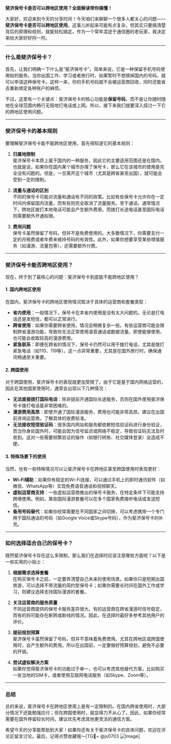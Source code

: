 **斐济保号卡是否可以跨地区使用？全面解读带你搞懂！**

大家好，欢迎来到今天的分享时间！今天咱们来聊聊一个很多人都关心的问题——**斐济保号卡是否可以跨地区使用**。这事儿听起来可能有点复杂，但其实只要搞清楚背后的原理和规则，就能轻松搞定。作为一个常年混迹于通信圈的老玩家，我决定来给大家好好捋一捋。

---

### **什么是斐济保号卡？**
首先，让我们明确一下什么是“斐济保号卡”。简单来说，它是一种保留手机号码使用权的服务。当你出国工作、学习或者旅行时，如果暂时不想换掉国内的号码，就可以申请这种保号卡。这样一来，你的手机号码就不会被运营商回收，同时还能省去重新绑定各种账户的麻烦。

不过，这里有一个关键点：斐济保号卡的核心功能是**保留号码**，而不是让你随时随地在全球范围内畅行无阻地打电话或上网。所以，接下来我们就要深入探讨一下它的跨地区使用问题。

---

### **斐济保号卡的基本规则**
要理解斐济保号卡能不能跨地区使用，首先得知道它的基本规则：

1. **归属地限制**  
   斐济保号卡本质上属于国内的一种服务，因此它的主要适用范围还是在国内。也就是说，如果你在国内某个城市办理了保号卡，那么它在该城市的使用是完全没有问题的。但是，一旦离开这个城市（尤其是跨省甚至出国），就可能会受到一定的限制。

2. **流量与通话的区别**  
   不同的保号卡可能对流量和通话有不同的政策。比如有些保号卡允许你在一定时间内保留国内流量，而有些则完全取消了流量服务。至于通话，通常情况下，跨地区拨打本地电话可能会产生额外费用，而拨打长途电话甚至国际电话则需要额外开通权限。

3. **费用问题**  
   保号卡虽然保留了号码，但并不是免费使用的。大多数情况下，你需要支付一定的月租费或者年费来维持号码的有效性。此外，如果你想要享受某些增值服务（如漫游、流量包等），还需要额外付费。

---

### **斐济保号卡能否跨地区使用？**
现在，终于到了最核心的问题：斐济保号卡到底能不能跨地区使用？

#### **1. 国内跨地区使用**
在国内，斐济保号卡的跨地区使用情况取决于具体的运营商和套餐类型：
- **省内使用**：一般情况下，保号卡在本省内使用是没有太大问题的。无论是打电话还是发短信，都可以正常进行。
- **跨省使用**：如果你需要跨省使用，情况会稍微复杂一些。有些运营商可能会限制跨省漫游功能，导致你无法正常使用语音通话或数据流量。即使能够使用，也可能会收取较高的漫游费用。
- **紧急联系**：即便在跨省的情况下，保号卡仍然可以用于拨打电话，尤其是拨打紧急电话（如110、119等）。这一点非常重要，尤其是在国外旅行时，确保通讯畅通至关重要。

#### **2. 跨国使用**
对于跨国使用，斐济保号卡的表现就更加受限了。由于它是基于国内网络运营的，因此在其他国家使用时，通常会出现以下几种情况：
- **无法直接拨打国际电话**：除非提前开通国际长途服务，否则在国外使用斐济保号卡拨打电话是非常困难的。
- **漫游费用高昂**：即使开通了国际漫游服务，费用也可能非常高昂。建议在出国前咨询运营商，了解具体的收费标准。
- **无法接收短信验证码**：很多国内网站和服务都依赖短信验证码进行身份验证，而当你身处国外时，可能会因为信号延迟或网络不稳定，导致验证码无法及时收到。这对一些需要频繁验证的操作（如银行转账、社交媒体登录）会造成不便。

#### **3. 特殊场景下的使用**
当然，也有一些特殊情况可以让斐济保号卡在跨地区甚至跨国使用时表现更好：
- **Wi-Fi辅助**：如果你有稳定的Wi-Fi连接，可以通过手机上的即时通讯软件（如微信、WhatsApp等）实现免费语音通话和视频聊天。
- **虚拟运营商支持**：一些虚拟运营商推出的保号卡服务，在特定条件下可能支持跨境使用。例如，某些国际漫游套餐可以在多个国家免费接听电话或发送短信。
- **备用号码替代**：如果你经常需要在不同国家之间切换，可以考虑携带一个专门用于国际通话的号码（如Google Voice或Skype号码），作为斐济保号卡的补充。

---

### **如何选择适合自己的保号卡？**
既然斐济保号卡存在这么多限制，那么我们在选择时应该注意哪些方面呢？以下是一些实用的小贴士：

1. **根据需求选择套餐**  
   在购买保号卡之前，一定要弄清楚自己未来的使用场景。如果你只是短期出国旅游，可以选择不带流量的简约型保号卡；如果你需要长时间在国外工作或学习，则建议选择支持国际漫游的套餐。

2. **关注运营商的服务质量**  
   不同运营商提供的保号卡服务差异很大。有的运营商在跨省漫游时信号稳定，而有的则可能存在断网或断线的情况。因此，在选择时最好多参考其他用户的评价。

3. **提前规划预算**  
   斐济保号卡虽然保留了号码，但并不意味着免费使用。尤其在跨地区或跨国使用时，会产生额外的费用。所以在出国前，一定要做好预算规划，避免不必要的开销。

4. **尝试虚拟解决方案**  
   如果你觉得斐济保号卡的功能过于单一，也可以考虑其他替代方案，比如购买一张当地的SIM卡，或者使用互联网电话服务（如Skype、Zoom等）。

---

### **总结**
总的来说，斐济保号卡在跨地区使用上是有一定限制的。在国内跨省使用时，大部分情况下还能勉强应付；但在跨国使用时，就显得力不从心了。因此，如果你经常需要在国外停留较长时间，建议优先考虑其他更灵活的通信方案。

希望今天的分享能帮助到大家！如果你还有关于斐济保号卡的具体问题，欢迎在评论区留言讨论。最后，记得点赞收藏哦～[TG💪+ @jx0703 ![Image](https://github.com/user-attachments/assets/dbca1d08-cadb-493c-b0ec-ad6f7a83f270)]